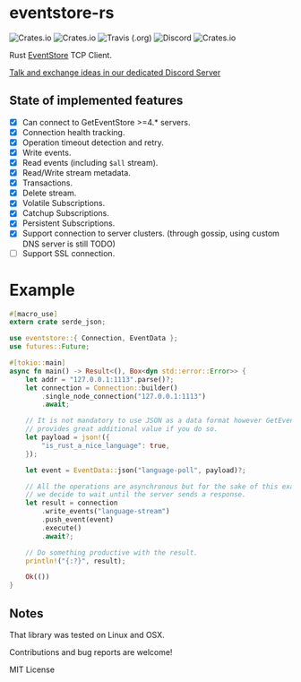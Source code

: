 # eventstore-rs
![Crates.io](https://img.shields.io/crates/v/eventstore.svg)
![Crates.io](https://img.shields.io/crates/d/eventstore.svg)
![Travis (.org)](https://img.shields.io/travis/YoEight/eventstore-rs.svg)
![Discord](https://img.shields.io/discord/415421715385155584.svg)
![Crates.io](https://img.shields.io/crates/l/eventstore.svg)

Rust [EventStore] TCP Client.

[Talk and exchange ideas in our dedicated Discord Server]

## State of implemented features

- [x] Can connect to GetEventStore  >=4.* servers.
- [x] Connection health tracking.
- [x] Operation timeout detection and retry.
- [x] Write events.
- [x] Read events (including `$all` stream).
- [x] Read/Write stream metadata.
- [x] Transactions.
- [x] Delete stream.
- [x] Volatile Subscriptions.
- [x] Catchup Subscriptions.
- [x] Persistent Subscriptions.
- [x] Support connection to server clusters. (through gossip, using custom DNS server is still TODO)
- [ ] Support SSL connection.

# Example

```rust
#[macro_use]
extern crate serde_json;

use eventstore::{ Connection, EventData };
use futures::Future;

#[tokio::main]
async fn main() -> Result<(), Box<dyn std::error::Error>> {
    let addr = "127.0.0.1:1113".parse()?;
    let connection = Connection::builder()
        .single_node_connection("127.0.0.1:1113")
        .await;

    // It is not mandatory to use JSON as a data format however GetEventStore
    // provides great additional value if you do so.
    let payload = json!({
        "is_rust_a_nice_language": true,
    });

    let event = EventData::json("language-poll", payload)?;

    // All the operations are asynchronous but for the sake of this example
    // we decide to wait until the server sends a response.
    let result = connection
        .write_events("language-stream")
        .push_event(event)
        .execute()
        .await?;

    // Do something productive with the result.
    println!("{:?}", result);

    Ok(())
}
```

## Notes

That library was tested on Linux and OSX.

Contributions and bug reports are welcome!

MIT License

[GetEventStore]: https://eventstore.org/
[Talk and exchange ideas in our dedicated Discord Server]: https://discord.gg/x7q37jJ
[EventStore]: https://eventstore.org/

